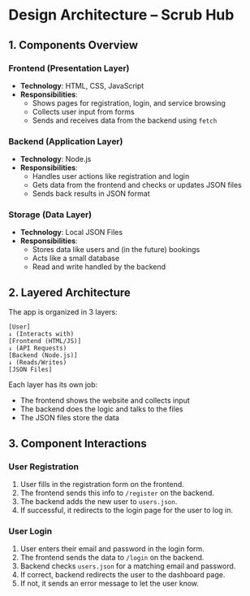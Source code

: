 # Design Architecture – Scrub Hub

## 1. Components Overview

### Frontend (Presentation Layer)
- **Technology**: HTML, CSS, JavaScript
- **Responsibilities**:
  - Shows pages for registration, login, and service browsing
  - Collects user input from forms
  - Sends and receives data from the backend using `fetch`

### Backend (Application Layer)
- **Technology**: Node.js
- **Responsibilities**:
  - Handles user actions like registration and login
  - Gets data from the frontend and checks or updates JSON files
  - Sends back results in JSON format

### Storage (Data Layer)
- **Technology**: Local JSON Files
- **Responsibilities**:
  - Stores data like users and (in the future) bookings
  - Acts like a small database
  - Read and write handled by the backend

## 2. Layered Architecture

The app is organized in 3 layers:

    [User]
    ↓ (Interacts with)
    [Frontend (HTML/JS)]
    ↓ (API Requests)
    [Backend (Node.js)]
    ↓ (Reads/Writes)
    [JSON Files]

Each layer has its own job:
- The frontend shows the website and collects input
- The backend does the logic and talks to the files
- The JSON files store the data

## 3. Component Interactions

### User Registration
1. User fills in the registration form on the frontend.
2. The frontend sends this info to `/register` on the backend.
3. The backend adds the new user to `users.json`.
5. If successful, it redirects to the login page for the user to log in.

### User Login
1. User enters their email and password in the login form.
2. The frontend sends the data to `/login` on the backend.
3. Backend checks `users.json` for a matching email and password.
4. If correct, backend redirects the user to the dashboard page.
5. If not, it sends an error message to let the user know.


